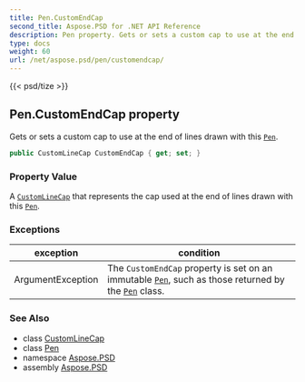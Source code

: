 ```yaml
---
title: Pen.CustomEndCap
second_title: Aspose.PSD for .NET API Reference
description: Pen property. Gets or sets a custom cap to use at the end of lines drawn with this Pen
type: docs
weight: 60
url: /net/aspose.psd/pen/customendcap/
---
```

{{< psd/tize >}}
## Pen.CustomEndCap property

Gets or sets a custom cap to use at the end of lines drawn with this [`Pen`](../).

```csharp
public CustomLineCap CustomEndCap { get; set; }
```

### Property Value

A [`CustomLineCap`](../../customlinecap/) that represents the cap used at the end of lines drawn with this [`Pen`](../).

### Exceptions

| exception | condition |
| --- | --- |
| ArgumentException | The `CustomEndCap` property is set on an immutable [`Pen`](../), such as those returned by the [`Pen`](../) class. |

### See Also

* class [CustomLineCap](../../customlinecap/)
* class [Pen](../)
* namespace [Aspose.PSD](../../../aspose.psd/)
* assembly [Aspose.PSD](../../../)


